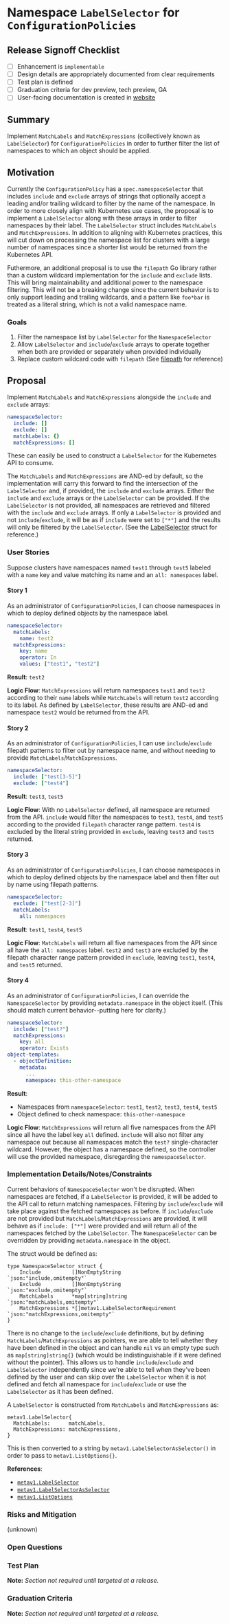 # Namespace `LabelSelector` for `ConfigurationPolicies`

## Release Signoff Checklist

- [ ] Enhancement is `implementable`
- [ ] Design details are appropriately documented from clear requirements
- [ ] Test plan is defined
- [ ] Graduation criteria for dev preview, tech preview, GA
- [ ] User-facing documentation is created in
      [website](https://github.com/open-cluster-management-io/open-cluster-management-io.github.io/)

## Summary

Implement `MatchLabels` and `MatchExpressions` (collectively known as `LabelSelector`) for
`ConfigurationPolicies` in order to further filter the list of namespaces to which an object should
be applied.

## Motivation

Currently the `ConfigurationPolicy` has a `spec.namespaceSelector` that includes `include` and
`exclude` arrays of strings that optionally accept a leading and/or trailing wildcard to filter by
the name of the namespace. In order to more closely align with Kubernetes use cases, the proposal is
to implement a `LabelSelector` along with these arrays in order to filter namespaces by their label.
The `LabelSelector` struct includes `MatchLabels` and `MatchExpressions`. In addition to aligning
with Kubernetes practices, this will cut down on processing the namespace list for clusters with a
large number of namespaces since a shorter list would be returned from the Kubernetes API.

Futhermore, an additional proposal is to use the `filepath` Go library rather than a custom wildcard
implementation for the `include` and `exclude` lists. This will bring maintainability and additional
power to the namespace filtering. This will not be a breaking change since the current behavior is
to only support leading and trailing wildcards, and a pattern like `foo*bar` is treated as a literal
string, which is not a valid namespace name.

### Goals

1. Filter the namespace list by `LabelSelector` for the `NamespaceSelector`
2. Allow `LabelSelector` and `include`/`exclude` arrays to operate together when both are provided
   or separately when provided individually
3. Replace custom wildcard code with `filepath` (See
   [filepath](https://pkg.go.dev/path/filepath#Match) for reference)

## Proposal

Implement `MatchLabels` and `MatchExpressions` alongside the `include` and `exclude` arrays:

```yaml
namespaceSelector:
  include: []
  exclude: []
  matchLabels: {}
  matchExpressions: []
```

These can easily be used to construct a `LabelSelector` for the Kubernetes API to consume.

The `MatchLabels` and `MatchExpressions` are AND-ed by default, so the implementation will carry
this forward to find the intersection of the `LabelSelector` and, if provided, the `include` and
`exclude` arrays. Either the `include` and `exclude` arrays or the `LabelSelector` can be provided.
If the `LabelSelector` is not provided, all namespaces are retrieved and filtered with the `include`
and `exclude` arrays. If only a `LabelSelector` is provided and not `include`/`exclude`, it will be
as if `include` were set to `["*"]` and the results will only be filtered by the `LabelSelector`.
(See the [LabelSelector](https://pkg.go.dev/k8s.io/apimachinery/pkg/apis/meta/v1#LabelSelector)
struct for reference.)

### User Stories

Suppose clusters have namespaces named `test1` through `test5` labeled with a `name` key and value
matching its name and an `all: namespaces` label.

#### Story 1

As an administrator of `ConfigurationPolicies`, I can choose namespaces in which to deploy defined
objects by the namespace label.

```yaml
namespaceSelector:
  matchLabels:
    name: test2
  matchExpressions:
    key: name
    operator: In
    values: ["test1", "test2"]
```

**Result**: `test2`

**Logic Flow**: `MatchExpressions` will return namespaces `test1` and `test2` according to their
`name` labels while `MatchLabels` will return `test2` according to its label. As defined by
`LabelSelector`, these results are AND-ed and namespace `test2` would be returned from the API.

#### Story 2

As an administrator of `ConfigurationPolicies`, I can use `include`/`exclude` filepath patterns to
filter out by namespace name, and without needing to provide `MatchLabels`/`MatchExpressions`.

```yaml
namespaceSelector:
  include: ["test[3-5]"]
  exclude: ["test4"]
```

**Result**: `test3`, `test5`

**Logic Flow**: With no `LabelSelector` defined, all namespace are returned from the API. `include`
would filter the namespaces to `test3`, `test4`, and `test5` according to the provided `filepath`
character range pattern. `test4` is excluded by the literal string provided in `exclude`, leaving
`test3` and `test5` returned.

#### Story 3

As an administrator of `ConfigurationPolicies`, I can choose namespaces in which to deploy defined
objects by the namespace label and then filter out by name using filepath patterns.

```yaml
namespaceSelector:
  exclude: ["test[2-3]"]
  matchLabels:
    all: namespaces
```

**Result**: `test1`, `test4`, `test5`

**Logic Flow**: `MatchLabels` will return all five namespaces from the API since all have the
`all: namespaces` label. `test2` and `test3` are excluded by the filepath character range pattern
provided in `exclude`, leaving `test1`, `test4`, and `test5` returned.

#### Story 4

As an administrator of `ConfigurationPolicies`, I can override the `NamespaceSelector` by providing
`metadata.namespace` in the object itself. (This should match current behavior--putting here for
clarity.)

```yaml
namespaceSelector:
  include: ["test?"]
  matchExpressions:
    key: all
    operator: Exists
object-templates:
  - objectDefinition:
    metadata:
      ...
      namespace: this-other-namespace
```

**Result**:

- Namespaces from `namespaceSelector`: `test1`, `test2`, `test3`, `test4`, `test5`
- Object defined to check namespace: `this-other-namespace`

**Logic Flow**: `MatchExpressions` will return all five namespaces from the API since all have the
label key `all` defined. `include` will also not filter any namespace out because all namespaces
match the `test?` single-character wildcard. However, the object has a namespace defined, so the
controller will use the provided namespace, disregarding the `namespaceSelector`.

### Implementation Details/Notes/Constraints

Current behaviors of `NamespaceSelector` won't be disrupted. When namespaces are fetched, if a
`LabelSelector` is provided, it will be added to the API call to return matching namespaces.
Filtering by `include`/`exclude` will take place against the fetched namespaces as before. If
`include`/`exclude` are not provided but `MatchLabels`/`MatchExpressions` are provided, it will
behave as if `include: ["*"]` were provided and will return all of the namespaces fetched by the
`LabelSelector`. The `NamespaceSelector` can be overridden by providing `metadata.namespace` in the
object.

The struct would be defined as:

```golang
type NamespaceSelector struct {
	Include          []NonEmptyString                   `json:"include,omitempty"`
	Exclude          []NonEmptyString                   `json:"exclude,omitempty"`
	MatchLabels      *map[string]string                 `json:"matchLabels,omitempty"`
	MatchExpressions *[]metav1.LabelSelectorRequirement `json:"matchExpressions,omitempty"`
}
```

There is no change to the `include`/`exclude` definitions, but by defining
`MatchLabels`/`MatchExpressions` as pointers, we are able to tell whether they have been defined in
the object and can handle `nil` vs an empty type such as `map[string]string{}` (which would be
indistinguishable if it were defined without the pointer). This allows us to handle
`include`/`exclude` and `LabelSelector` independently since we're able to tell when they've been
defined by the user and can skip over the `LabelSelector` when it is not defined and fetch all
namespace for `include`/`exclude` or use the `LabelSelector` as it has been defined.

A `LabelSelector` is constructed from `MatchLabels` and `MatchExpressions` as:

```golang
metav1.LabelSelector{
  MatchLabels:      matchLabels,
  MatchExpressions: matchExpressions,
}
```

This is then converted to a string by `metav1.LabelSelectorAsSelector()` in order to pass to
`metav1.ListOptions{}`.

**References**:

- [`metav1.LabelSelector`](https://pkg.go.dev/k8s.io/apimachinery/pkg/apis/meta/v1#LabelSelector)
- [`metav1.LabelSelectorAsSelector`](https://pkg.go.dev/k8s.io/apimachinery/pkg/apis/meta/v1#LabelSelectorAsSelector)
- [`metav1.ListOptions`](https://pkg.go.dev/k8s.io/apimachinery/pkg/apis/meta/v1#ListOptions)

### Risks and Mitigation

(unknown)

### Open Questions

### Test Plan

**Note:** _Section not required until targeted at a release._

<!--
Consider the following in developing a test plan for this enhancement:
- Will there be e2e and integration tests, in addition to unit tests?
- How will it be tested in isolation vs with other components?

No need to outline all of the test cases, just the general strategy. Anything
that would count as tricky in the implementation and anything particularly
challenging to test should be called out.

All code is expected to have adequate tests (eventually with coverage
expectations).

All code is expected to have sufficient e2e tests.
-->

### Graduation Criteria

**Note:** _Section not required until targeted at a release._

<!--
Define graduation milestones.

These may be defined in terms of API maturity, or as something else. Initial proposal
should keep this high-level with a focus on what signals will be looked at to
determine graduation.

Consider the following in developing the graduation criteria for this
enhancement:

- [Maturity levels][maturity-levels]
- [Deprecation policy][deprecation-policy]

Clearly define what graduation means by either linking to the [API doc definition](https://kubernetes.io/docs/concepts/overview/kubernetes-api/#api-versioning),
or by redefining what graduation means.

In general, we try to use the same stages (alpha, beta, stable), regardless how the functionality is accessed.

[maturity-levels]: https://git.k8s.io/community/contributors/devel/sig-architecture/api_changes.md#alpha-beta-and-stable-versions
[deprecation-policy]: https://kubernetes.io/docs/reference/using-api/deprecation-policy/
-->
